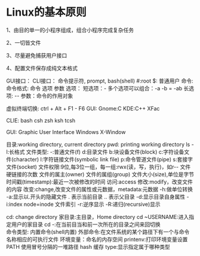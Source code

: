 # Linux的基本原则

1、由目的单一的小程序组成，组合小程序完成复杂任务

2、一切皆文件

3、尽量避免捕获用户接口

4、配置文件保存成纯文本格式



GUI接口：
CLI接口：
	命令提示符, prompt, bash(shell)
		#:root
		$: 普通用户
	命令:
命令格式:
	命令 	选项	参数
			选项：
				短选项：-
					多个选项可以组合：-a -b = -ab
				长选项: --
					参数：命令的作用对象

虚拟终端切换: ctrl + Alt + F1 - F6
GUI:
	Gnome:C
	KDE:C++
	XFac

CLIE:
	bash
	csh
	zsh
	ksh
	tcsh

GUI: Graphic User Interface
	Windows
	X-Window

目录:working directory, current directory
pwd: printing working directory
ls
	-l:长格式 
		文件类型:
			-:普通文件(f)
			d:目录文件
			b:块设备文件(block)
			c:字符设备文件(character)
			l:字符链接文件(symbolic link file)
			p:命令管道文件(pipe)
			s:套接字文件(socket)
文件权限:9位,每3位一组，每一组:rwx(读，写，执行)，如r--
文件硬链接的次数
文件的属主(owner)
文件的属组(group)
文件大小(size),单位是字节
时间戳(timestamp):最近一次被修改的时间
	访问:access
	修改:modify，改变文件的内容
	改变:change,改变文件的属性或元数据，metadata:元数据
	-h:做单位转换
	-a:显示以.开头的隐藏文件
	. 表示当前目录
	.. 表示父目录
	-d:显示目录自身属性
	-i:index node=inode 文件索引
	-r:逆序显示
	-R:递归(recursive)显示

cd: change directory
	家目录:主目录，Home directory
	cd ~USERNAME:进入指定用户的家目录
	cd -:在当前目当和前一次所在的目录之间来回切换	
命令类型:
	内置命令(shell内置)
	外部命令:在文件系统的某个路径下有一个与命令名称相应的可执行文件
环境变量：命名的内存空间
	printenv:打印环境变量设置
	PATH 使用冒号分隔的一堆路径
	hash 缓存
type:显示指定属于哪种类型	





